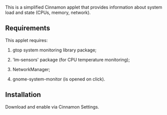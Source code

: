 This is a simplified Cinnamon applet that provides information about system load and state (CPUs, memory, network).

## Requirements
This applet requires:

1) gtop system monitoring library package;

2) 'lm-sensors' package (for CPU temperature monitoring);

3) NetworkManager;

4) gnome-system-monitor (is opened on click).

## Installation
Download and enable via Cinnamon Settings.

